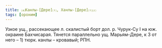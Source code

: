 ```yaml
---
title: ⒜Канлы-[Дере]⒯, Ханлы-[Дере]⒯⒵
tags: [ороним]
---
```


Узкое ущ., рассекающее л. скалистый борт дол. р. Чурук-Су I на юж. окраине
Бахчисарая. Тянется параллельно ущ. Марьям-Дере, к З от него – 1) тюрк. канлы –
кровавый; РПН.
